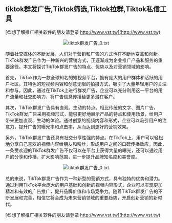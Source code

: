 ## **tiktok群发广告,Tiktok筛选,Tiktok拉群,Tiktok私信工具**

[😍想了解推广相关软件的朋友请登录 http://www.vst.tw](http://www.vst.tw)

 <center><img src="https://vst.tw/MP4/tuiguang/png/8.png" alt="tiktok群发广告_0.txt"></center>

随着社交媒体的不断发展，人们对于营销和广告的方式也在不断地变革和创新。TikTok群发广告作为一种新兴的营销方式，正逐渐成为企业推广产品和服务的重要途径。本文将探讨TikTok群发广告的特点、优势以及对营销领域的影响。

首先，TikTok作为一款全球知名的短视频平台，拥有庞大的用户群体和活跃的用户社区。其特色的短视频内容和创意无限的拍摄方式，吸引了大量年轻用户的关注和参与。因此，通过在TikTok上进行群发广告，企业可以充分利用这一平台的用户流量和社交影响力，将广告信息传播给更多潜在客户。

其次，TikTok群发广告具有直观、生动的特点。相比传统的文字、图片广告，TikTok群发广告采用视频形式，能够更好地展示产品的特点和使用场景，给用户带来更加直观、生动的体验。通过创意的视频内容和形式，企业可以吸引用户的注意力，提升广告的曝光率和点击率，从而达到更好的营销效果。

另外，TikTok群发广告还具有社交分享性强的特点。在TikTok上，用户可以轻松地分享自己喜欢的视频内容给朋友和粉丝，形成用户之间的口碑传播效应。因此，一条受欢迎的TikTok群发广告不仅可以在平台上获得大量的曝光，还可以通过用户的分享和传播，扩大影响范围，进一步提升品牌知名度和美誉度。

 <center><img src="https://vst.tw/MP4/tuiguang/png/4.png" alt="tiktok群发广告_0.txt"></center>

总的来说，TikTok群发广告作为一种新型的营销方式，具有独特的优势和潜力。通过利用TikTok平台庞大的用户基础和创新的视频内容形式，企业可以实现更加精准和有效的广告推广，提升品牌价值和市场竞争力。随着TikTok群发广告的不断发展和完善，相信它将会成为未来营销领域的重要趋势，开启创新营销的新时代。

[😍想了解推广相关软件的朋友请登录 http://www.vst.tw](http://www.vst.tw)



